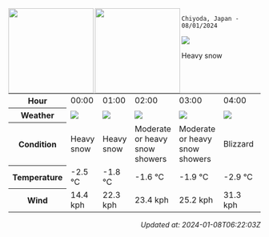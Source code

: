 <div><img align="left" height="170px" src="https://github-readme-stats.vercel.app/api?username=ryota-murakami&show_icons=true&theme=gotham" /><img align="left" height="170px" src="https://github-readme-stats.vercel.app/api/top-langs/?username=ryota-murakami&theme=gotham&layout=compact" /></div>



`Chiyoda, Japan - 08/01/2024`

<img src="https://cdn.weatherapi.com/weather/64x64/day/338.png"/>

Heavy snow


<table>
    <tr>
        <th>Hour</th>
        <td>00:00</td><td>01:00</td><td>02:00</td><td>03:00</td><td>04:00</td><td>05:00</td><td>06:00</td><td>07:00</td><td>08:00</td><td>09:00</td><td>10:00</td><td>11:00</td><td>12:00</td><td>13:00</td><td>14:00</td><td>15:00</td><td>16:00</td><td>17:00</td><td>18:00</td><td>19:00</td><td>20:00</td><td>21:00</td><td>22:00</td><td>23:00</td>
    </tr>
    <tr>
        <th>Weather</th>
        <td><img src="https://cdn.weatherapi.com/weather/64x64/night/338.png"></img></td><td><img src="https://cdn.weatherapi.com/weather/64x64/night/338.png"></img></td><td><img src="https://cdn.weatherapi.com/weather/64x64/night/371.png"></img></td><td><img src="https://cdn.weatherapi.com/weather/64x64/night/371.png"></img></td><td><img src="https://cdn.weatherapi.com/weather/64x64/night/230.png"></img></td><td><img src="https://cdn.weatherapi.com/weather/64x64/night/230.png"></img></td><td><img src="https://cdn.weatherapi.com/weather/64x64/night/230.png"></img></td><td><img src="https://cdn.weatherapi.com/weather/64x64/night/230.png"></img></td><td><img src="https://cdn.weatherapi.com/weather/64x64/day/368.png"></img></td><td><img src="https://cdn.weatherapi.com/weather/64x64/day/311.png"></img></td><td><img src="https://cdn.weatherapi.com/weather/64x64/day/311.png"></img></td><td><img src="https://cdn.weatherapi.com/weather/64x64/day/119.png"></img></td><td><img src="https://cdn.weatherapi.com/weather/64x64/day/119.png"></img></td><td><img src="https://cdn.weatherapi.com/weather/64x64/day/311.png"></img></td><td><img src="https://cdn.weatherapi.com/weather/64x64/day/326.png"></img></td><td><img src="https://cdn.weatherapi.com/weather/64x64/day/326.png"></img></td><td><img src="https://cdn.weatherapi.com/weather/64x64/day/338.png"></img></td><td><img src="https://cdn.weatherapi.com/weather/64x64/night/371.png"></img></td><td><img src="https://cdn.weatherapi.com/weather/64x64/night/368.png"></img></td><td><img src="https://cdn.weatherapi.com/weather/64x64/night/179.png"></img></td><td><img src="https://cdn.weatherapi.com/weather/64x64/night/116.png"></img></td><td><img src="https://cdn.weatherapi.com/weather/64x64/night/122.png"></img></td><td><img src="https://cdn.weatherapi.com/weather/64x64/night/122.png"></img></td><td><img src="https://cdn.weatherapi.com/weather/64x64/night/122.png"></img></td>
    </tr>
    <tr>
        <th>Condition</th>
        <td width="200px">Heavy snow</td><td width="200px">Heavy snow</td><td width="200px">Moderate or heavy snow showers</td><td width="200px">Moderate or heavy snow showers</td><td width="200px">Blizzard</td><td width="200px">Blizzard</td><td width="200px">Blizzard</td><td width="200px">Blizzard</td><td width="200px">Light snow showers</td><td width="200px">Light freezing rain</td><td width="200px">Light freezing rain</td><td width="200px">Cloudy</td><td width="200px">Cloudy</td><td width="200px">Light freezing rain</td><td width="200px">Light snow</td><td width="200px">Light snow</td><td width="200px">Heavy snow</td><td width="200px">Moderate or heavy snow showers</td><td width="200px">Light snow showers</td><td width="200px">Patchy snow possible</td><td width="200px">Partly cloudy</td><td width="200px">Overcast</td><td width="200px">Overcast</td><td width="200px">Overcast</td>
    </tr>
    <tr>
        <th>Temperature</th>
        <td>-2.5 °C</td><td>-1.8 °C</td><td>-1.6 °C</td><td>-1.9 °C</td><td>-2.9 °C</td><td>-3.4 °C</td><td>-3.7 °C</td><td>-4 °C</td><td>-3.6 °C</td><td>-3.1 °C</td><td>-3 °C</td><td>-3 °C</td><td>-2.8 °C</td><td>-2.9 °C</td><td>-2.9 °C</td><td>-3 °C</td><td>-4.1 °C</td><td>-4 °C</td><td>-5.5 °C</td><td>-5.2 °C</td><td>-6 °C</td><td>-7 °C</td><td>-6.2 °C</td><td>-6.2 °C</td>
    </tr>
    <tr>
        <th>Wind</th>
        <td>14.4 kph</td><td>22.3 kph</td><td>23.4 kph</td><td>25.2 kph</td><td>31.3 kph</td><td>27.4 kph</td><td>29.9 kph</td><td>29.5 kph</td><td>25.9 kph</td><td>23.4 kph</td><td>22.7 kph</td><td>20.5 kph</td><td>20.2 kph</td><td>18 kph</td><td>16.2 kph</td><td>20.2 kph</td><td>12.6 kph</td><td>15.5 kph</td><td>14.4 kph</td><td>18.7 kph</td><td>16.9 kph</td><td>15.1 kph</td><td>15.1 kph</td><td>10.1 kph</td>
    </tr>
</table>


<div align="right">

*Updated at: 2024-01-08T06:22:03Z*

</div>

